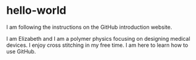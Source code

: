 # hello-world
I am following the instructions on the GitHub introduction website.

I am Elizabeth and I am a polymer physics focusing on designing medical devices. I enjoy cross stitching in my free time. I am here to learn how to use GitHub.
